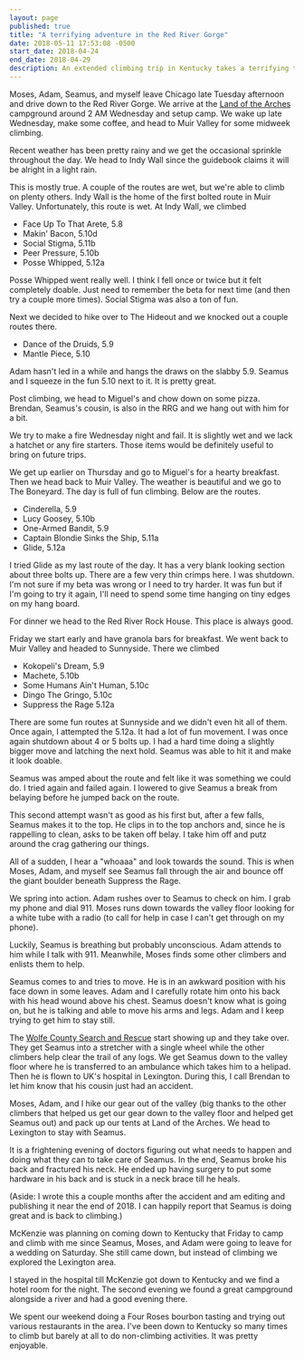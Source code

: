 ```yaml
---
layout: page
published: true
title: "A terrifying adventure in the Red River Gorge"
date: 2018-05-11 17:53:08 -0500
start_date: 2018-04-24
end_date: 2018-04-29
description: An extended climbing trip in Kentucky takes a terrifying turn.
---
```


Moses, Adam, Seamus, and myself leave Chicago late Tuesday afternoon and drive down to the Red River Gorge. We arrive at the [Land of the Arches](http://www.lota.rocks/) campground around 2 AM Wednesday and setup camp. We wake up late Wednesday, make some coffee, and head to Muir Valley for some midweek climbing.

Recent weather has been pretty rainy and we get the occasional sprinkle throughout the day. We head to Indy Wall since the guidebook claims it will be alright in a light rain.

This is mostly true. A couple of the routes are wet, but we're able to climb on plenty others. Indy Wall is the home of the first bolted route in Muir Valley. Unfortunately, this route is wet. At Indy Wall, we climbed

- Face Up To That Arete, 5.8 
- Makin' Bacon, 5.10d
- Social Stigma, 5.11b
- Peer Pressure, 5.10b
- Posse Whipped, 5.12a

Posse Whipped went really well. I think I fell once or twice but it felt completely doable. Just need to remember the beta for next time (and then try a couple more times). Social Stigma was also a ton of fun.

Next we decided to hike over to The Hideout and we knocked out a couple routes there.

- Dance of the Druids, 5.9
- Mantle Piece, 5.10

Adam hasn't led in a while and hangs the draws on the slabby 5.9. Seamus and I squeeze in the fun 5.10 next to it. It is pretty great.

Post climbing, we head to Miguel's and chow down on some pizza. Brendan, Seamus's cousin, is also in the RRG and we hang out with him for a bit.

We try to make a fire Wednesday night and fail. It is slightly wet and we lack a hatchet or any fire starters. Those items would be definitely useful to bring on future trips.

We get up earlier on Thursday and go to Miguel's for a hearty breakfast. Then we head back to Muir Valley. The weather is beautiful and we go to The Boneyard. The day is full of fun climbing. Below are the routes.

- Cinderella, 5.9
- Lucy Goosey, 5.10b
- One-Armed Bandit, 5.9
- Captain Blondie Sinks the Ship, 5.11a
- Glide, 5.12a

I tried Glide as my last route of the day. It has a very blank looking section about three bolts up. There are a few very thin crimps here. I was shutdown. I'm not sure if my beta was wrong or I need to try harder. It was fun but if I'm going to try it again, I'll need to spend some time hanging on tiny edges on my hang board.

For dinner we head to the Red River Rock House. This place is always good.

Friday we start early and have granola bars for breakfast. We went back to Muir Valley and headed to Sunnyside. There we climbed

- Kokopeli's Dream, 5.9
- Machete, 5.10b
- Some Humans Ain't Human, 5.10c
- Dingo The Gringo, 5.10c
- Suppress the Rage 5.12a

There are some fun routes at Sunnyside and we didn't even hit all of them. Once again, I attempted the 5.12a. It had a lot of fun movement. I was once again shutdown about 4 or 5 bolts up. I had a hard time doing a slightly bigger move and latching the next hold. Seamus was able to hit it and make it look doable.

Seamus was amped about the route and felt like it was something we could do. I tried again and failed again. I lowered to give Seamus a break from belaying before he jumped back on the route.

This second attempt wasn't as good as his first but, after a few falls, Seamus makes it to the top. He clips in to the top anchors and, since he is rappelling to clean, asks to be taken off belay. I take him off and putz around the crag gathering our things.

All of a sudden, I hear a "whoaaa" and look towards the sound. This is when Moses, Adam, and myself see Seamus fall through the air and bounce off the giant boulder beneath Suppress the Rage.

We spring into action. Adam rushes over to Seamus to check on him. I grab my phone and dial 911. Moses runs down towards the valley floor looking for a white tube with a radio (to call for help in case I can't get through on my phone).

Luckily, Seamus is breathing but probably unconscious. Adam attends to him while I talk with 911. Meanwhile, Moses finds some other climbers and enlists them to help.

Seamus comes to and tries to move. He is in an awkward position with his face down in some leaves. Adam and I carefully rotate him onto his back with his head wound above his chest. Seamus doesn't know what is going on, but he is talking and able to move his arms and legs. Adam and I keep trying to get him to stay still.

The [Wolfe County Search and Rescue](https://www.facebook.com/WCSART/) start showing up and they take over. They get Seamus into a stretcher with a single wheel while the other climbers help clear the trail of any logs. We get Seamus down to the valley floor where he is transferred to an ambulance which takes him to a helipad. Then he is flown to UK's hospital in Lexington. During this, I call Brendan to let him know that his cousin just had an accident.

Moses, Adam, and I hike our gear out of the valley (big thanks to the other climbers that helped us get our gear down to the valley floor and helped get Seamus out) and pack up our tents at Land of the Arches. We head to Lexington to stay with Seamus.

It is a frightening evening of doctors figuring out what needs to happen and doing what they can to take care of Seamus. In the end, Seamus broke his back and fractured his neck. He ended up having surgery to put some hardware in his back and is stuck in a neck brace till he heals.

(Aside: I wrote this a couple months after the accident and am editing and publishing it near the end of 2018. I can happily report that Seamus is doing great and is back to climbing.)

McKenzie was planning on coming down to Kentucky that Friday to camp and climb with me since Seamus, Moses, and Adam were going to leave for a wedding on Saturday. She still came down, but instead of climbing we explored the Lexington area.

I stayed in the hospital till McKenzie got down to Kentucky and we find a hotel room for the night. The second evening we found a great campground alongside a river and had a good evening there.

We spent our weekend doing a Four Roses bourbon tasting and trying out various restaurants in the area. I've been down to Kentucky so many times to climb but barely at all to do non-climbing activities. It was pretty enjoyable.

